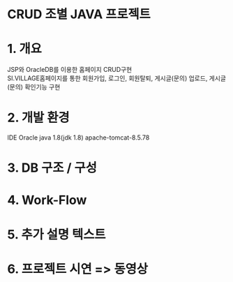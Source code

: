 
# CRUD 조별 JAVA 프로젝트
# 1. 개요
  JSP와 OracleDB를 이용한 홈페이지 CRUD구현 <br>
  SI.VILLAGE홈페이지를 통한 회원가입, 로그인, 회원탈퇴, 게시글(문의) 업로드, 게시글(문의) 확인기능 구현


# 2. 개발 환경
  IDE
  Oracle
  java 1.8(jdk 1.8)
  apache-tomcat-8.5.78
# 3. DB 구조 / 구성
# 4. Work-Flow
# 5. 추가 설명 텍스트
# 6. 프로젝트 시연 => 동영상
